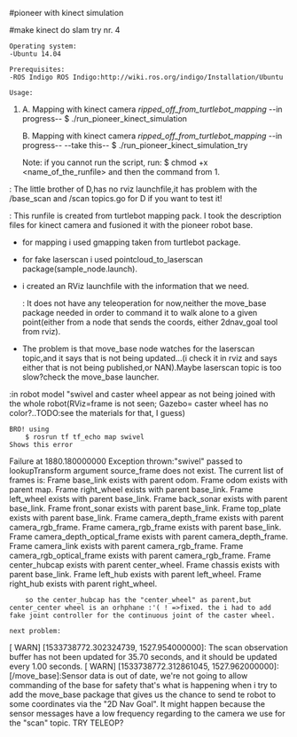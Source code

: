 #pioneer with kinect simulation

#make kinect do slam try nr. 4

	Operating system:
	-Ubuntu 14.04
	
	Prerequisites:
	-ROS Indigo ROS Indigo:http://wiki.ros.org/indigo/Installation/Ubuntu

	Usage:
1.  A.    Mapping with kinect camera *ripped_off_from_turtlebot_mapping* --in progress--
  $ ./run_pioneer_kinect_simulation

    B.    Mapping with kinect camera *ripped_off_from_turtlebot_mapping* --in progress-- --take this--
  $ ./run_pioneer_kinect_simulation_try

	Note:
		if you cannot run the script, run:
	$ chmod +x <name_of_the_runfile> and then the command from 1.

<Actual state for A>:
  The little brother of D,has no rviz launchfile,it has problem with the /base_scan and /scan topics.go for D if you want to test it!

<ACTUAL STATE FOR B>:
  This runfile is created from turtlebot mapping pack.
I took the description files for kinect camera and fusioned it with the pioneer robot base.
- for mapping i used gmapping taken from turtlebot package.
- for fake laserscan i used pointcloud_to_laserscan package(sample_node.launch).
- i created an RViz launchfile with the information that we need.
 
  <INFO>:  It does not have any teleoperation for now,neither the move_base package needed in order to command it to walk alone to a given point(either from a node that sends the coords, either 2dnav_goal tool from rviz).
-  The problem is that move_base node watches for the laserscan topic,and it says that is not being updated...(i check it in rviz and says either that is not being published,or NAN).Maybe laserscan topic is too slow?check the move_base launcher.
  
  <HINT>:in robot model "swivel and caster wheel appear as not being joined with the whole robot(RViz=frame is not seen; Gazebo= caster wheel has no color?..TODO:see the materials for that, I guess)

	BRO! using 
		$ rosrun tf tf_echo map swivel 
	Shows this error
Failure at 1880.180000000
Exception thrown:"swivel" passed to lookupTransform argument source_frame does not exist. 
The current list of frames is:
Frame base_link exists with parent odom.
Frame odom exists with parent map.
Frame right_wheel exists with parent base_link.
Frame left_wheel exists with parent base_link.
Frame back_sonar exists with parent base_link.
Frame front_sonar exists with parent base_link.
Frame top_plate exists with parent base_link.
Frame camera_depth_frame exists with parent camera_rgb_frame.
Frame camera_rgb_frame exists with parent base_link.
Frame camera_depth_optical_frame exists with parent camera_depth_frame.
Frame camera_link exists with parent camera_rgb_frame.
Frame camera_rgb_optical_frame exists with parent camera_rgb_frame.
Frame center_hubcap exists with parent center_wheel.
Frame chassis exists with parent base_link.
Frame left_hub exists with parent left_wheel.
Frame right_hub exists with parent right_wheel.

		so the center_hubcap has the "center_wheel" as parent,but center_center wheel is an orhphane :'( ! =>fixed. the i had to add fake joint controller for the continuous joint of the caster wheel.

    next problem:
[ WARN] [1533738772.302324739, 1527.954000000]: The scan observation buffer has not been updated for 35.70 seconds, and it should be updated every 1.00 seconds.
[ WARN] [1533738772.312861045, 1527.962000000]: [/move_base]:Sensor data is out of date, we're not going to allow commanding of the base for safety
 that's what is happening when i try to add the move_base package that gives us the chance to send te robot to some coordinates via the "2D Nav Goal". It might happen because the sensor messages have a low frequency regarding to the camera we use for the "scan" topic. TRY TELEOP?
    
 

